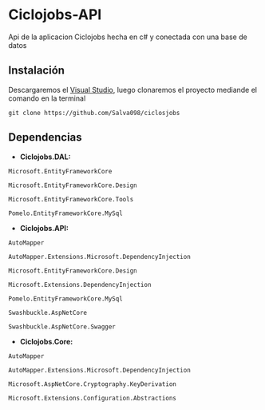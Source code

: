 # Ciclojobs-API
Api de la aplicacion Ciclojobs hecha en c# y conectada con una base de datos

## Instalación
Descargaremos el [Visual Studio](https://visualstudio.microsoft.com/es/), luego clonaremos el proyecto mediande el comando en la terminal
```
git clone https://github.com/Salva098/ciclosjobs
```
## Dependencias
* **Ciclojobs.DAL:**
```
Microsoft.EntityFrameworkCore

Microsoft.EntityFrameworkCore.Design

Microsoft.EntityFrameworkCore.Tools

Pomelo.EntityFrameworkCore.MySql
```

* **Ciclojobs.API:**
```
AutoMapper

AutoMapper.Extensions.Microsoft.DependencyInjection

Microsoft.EntityFrameworkCore.Design

Microsoft.Extensions.DependencyInjection

Pomelo.EntityFrameworkCore.MySql

Swashbuckle.AspNetCore

Swashbuckle.AspNetCore.Swagger

```
* **Ciclojobs.Core:**
```
AutoMapper

AutoMapper.Extensions.Microsoft.DependencyInjection

Microsoft.AspNetCore.Cryptography.KeyDerivation

Microsoft.Extensions.Configuration.Abstractions
```
